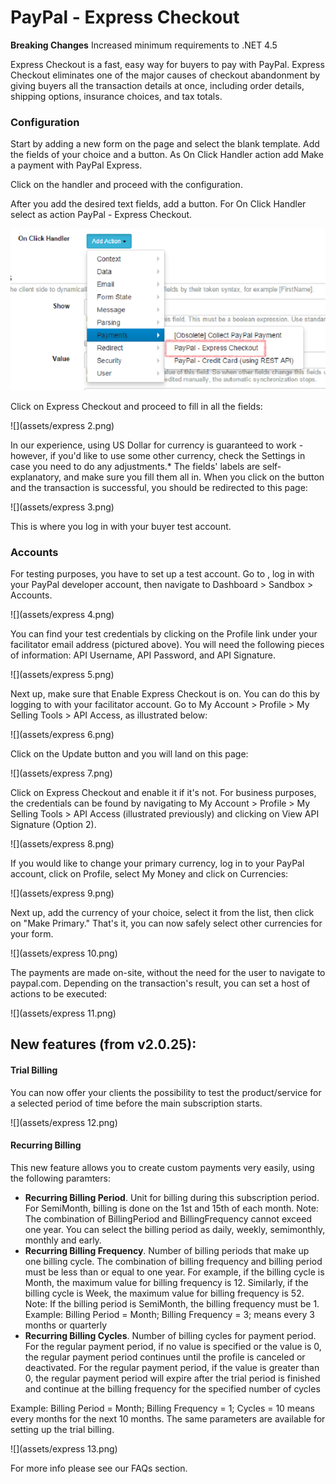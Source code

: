 # PayPal - Express Checkout

**Breaking Changes** Increased minimum requirements to .NET 4.5

Express Checkout is a fast, easy way for buyers to pay with PayPal. Express Checkout eliminates one of the major causes of checkout abandonment by giving buyers all the transaction details at once, including order details, shipping options, insurance choices, and tax totals.

### Configuration

Start by adding a new form on the page and select the blank template. Add the fields of your choice and a button. As On Click Handler action add Make a payment with PayPal Express.

Click on the handler and proceed with the configuration.

After you add the desired text fields, add a button. For On Click Handler select as action PayPal - Express Checkout. 

![](assets/express.png)

Click on Express Checkout and proceed to fill in all the fields:  

![](assets/express 2.png)

In our experience, using US Dollar for currency is guaranteed to work - however, if you'd like to use some other currency, check the Settings in case you need to do any adjustments.* The fields' labels are self-explanatory, and make sure you fill them all in.
When you click on the button and the transaction is successful, you should be redirected to this page:

![](assets/express 3.png)

This is where you log in with your buyer test account.

### Accounts

For testing purposes, you have to set up a test account. Go to , log in with your PayPal developer account, then navigate to Dashboard > Sandbox > Accounts. 

![](assets/express 4.png)

You can find your test credentials by clicking on the Profile link under your facilitator email address (pictured above). You will need the following pieces of information: API Username, API Password, and API Signature.

![](assets/express 5.png)

Next up, make sure that Enable Express Checkout is on. You can do this by logging to
with your facilitator account. Go to My Account > Profile > My Selling Tools > API Access, as illustrated below: 

![](assets/express 6.png)

Click on the Update button and you will land on this page: 

![](assets/express 7.png)

Click on Express Checkout and enable it if it's not.
For business purposes, the credentials can be found by navigating to My Account > Profile > My Selling Tools > API Access (illustrated previously) and clicking on View API Signature (Option 2).

![](assets/express 8.png)

If you would like to change your primary currency, log in to your PayPal account, click on Profile, select My Money and click on Currencies:

![](assets/express 9.png)

Next up, add the currency of your choice, select it from the list, then click on "Make Primary." That's it, you can now safely select other currencies for your form.

![](assets/express 10.png)

The payments are made on-site, without the need for the user to navigate to paypal.com.
Depending on the transaction's result, you can set a host of actions to be executed:

![](assets/express 11.png)

## New features (from v2.0.25):

#### Trial Billing

You can now offer your clients the possibility to test the product/service for a selected period of time before the main subscription starts.

![](assets/express 12.png)

#### Recurring Billing

This new feature allows you to create custom payments very easily, using the following paramters:

* **Recurring Billing Period**. Unit for billing during this subscription period. For SemiMonth, billing is done on the 1st and 15th of each month. Note: The combination of BillingPeriod and BillingFrequency cannot exceed one year. You can select the billing period as daily, weekly, semimonthly, monthly and early.
* **Recurring Billing Frequency**. Number of billing periods that make up one billing cycle. The combination of billing frequency and billing period must be less than or equal to one year. For example, if the billing cycle is Month, the maximum value for billing frequency is 12. Similarly, if the billing cycle is Week, the maximum value for billing frequency is 52. Note: If the billing period is SemiMonth, the billing frequency must be 1. Example: Billing Period = Month; Billing Frequency = 3; means every 3 months or quarterly
* **Recurring Billing Cycles**. Number of billing cycles for payment period. For the regular payment period, if no value is specified or the value is 0, the regular payment period continues until the profile is canceled or deactivated. For the regular payment period, if the value is greater than 0, the regular payment period will expire after the trial period is finished and continue at the billing frequency for the specified number of cycles 

Example: Billing Period = Month; Billing Frequency = 1; Cycles = 10 means every months for the next 10 months. The same parameters are available for setting up the trial billing.

![](assets/express 13.png)

For more info please see our FAQs section.